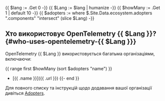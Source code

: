 {{ $lang := .Get 0 -}}
{{ $Lang := $lang | humanize -}}
{{ $howMany := .Get 1 | default 10 -}}
{{ $adopters := where $.Site.Data.ecosystem.adopters ".components" "intersect" (slice $Lang) -}}

## Хто використовує OpenTelemetry {{ $Lang }}? {#who-uses-opentelemetry-{{ $Lang }}}

OpenTelemetry {{ $Lang }} використовується багатьма організаціями, включаючи:

{{ range first $howMany (sort $adopters "name") }}
- [{{ .name }}]({{ .url }})
{{- end }}

Для повного списку та інструкцій щодо додавання вашої організації дивіться
[Adopters](/ecosystem/adopters/).
